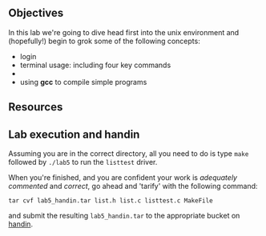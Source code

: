 ## Objectives

In this lab we're going to dive head first into the unix environment and (hopefully!)
begin to grok some of the following concepts:

* login
* terminal usage: including four key commands
* 
* using **gcc** to compile simple programs

## Resources



## Lab execution and handin

Assuming you are in the correct directory, all you need to do is type `make` followed by
`./lab5` to run the `listtest` driver. 

When you're finished, and you are confident your work is *adequately commented* and 
*correct*, go ahead and 'tarify' with the following command:
```
tar cvf lab5_handin.tar list.h list.c listtest.c MakeFile
```
and submit the resulting `lab5_handin.tar` to the appropriate bucket on 
[handin](https://handin.cs.clemson.edu/courses/).